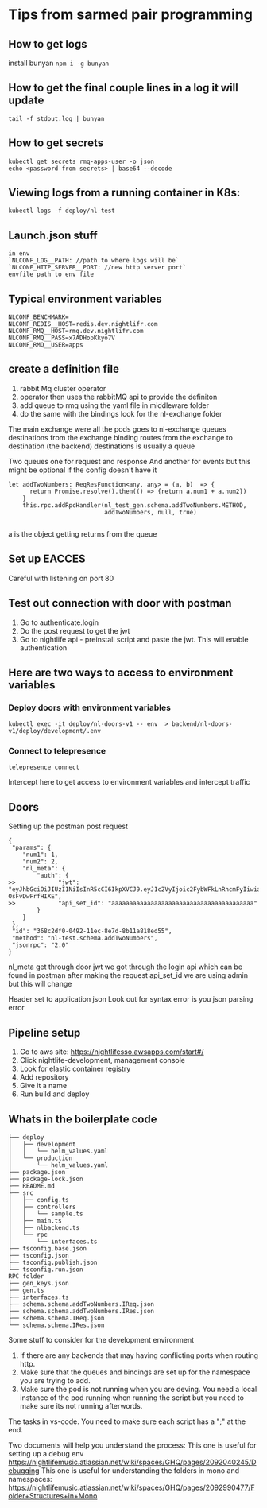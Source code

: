 # Tips from sarmed pair programming

## How to get logs
install bunyan
`npm i -g bunyan`

## How to get the final couple lines in a log it will update
`tail -f stdout.log | bunyan`

## How to get secrets 
```
kubectl get secrets rmq-apps-user -o json
echo <password from secrets> | base64 --decode
```

## Viewing logs from a running container in K8s:
```
kubectl logs -f deploy/nl-test
```

## Launch.json stuff
```
in env
`NLCONF_LOG__PATH: //path to where logs will be`
`NLCONF_HTTP_SERVER__PORT: //new http server port`
envfile path to env file
```

## Typical environment variables
```
NLCONF_BENCHMARK=
NLCONF_REDIS__HOST=redis.dev.nightlifr.com
NLCONF_RMQ__HOST=rmq.dev.nightlifr.com
NLCONF_RMQ__PASS=x7ADHopKkyo7V
NLCONF_RMQ__USER=apps
```


## create a definition file
1. rabbit Mq cluster operator
2. operator then uses the rabbitMQ api to provide the definiton
3. add queue to rmq using the yaml file in middleware folder
4. do the same with the bindings look for the nl-exchange folder

The main exchange were all the pods goes to nl-exchange
queues destinations from the exchange
binding routes from the exchange to destination (the backend)
destinations is usually a queue

Two queues one for request and response
And another for events but this might be optional if the config doesn't have it

```
let addTwoNumbers: ReqResFunction<any, any> = (a, b)  => {
      return Promise.resolve().then(() => {return a.num1 + a.num2})
    }
    this.rpc.addRpcHandler(nl_test_gen.schema.addTwoNumbers.METHOD,
                           addTwoNumbers, null, true)
                           
```
a is the object getting returns from the queue

## Set up EACCES
Careful with listening on port 80

## Test out connection with door with postman
1. Go to authenticate.login
2. Do the post request to get the jwt
3. Go to nightlife api - preinstall script and paste the jwt.  This will enable authentication

## Here are two ways to access to environment variables

### Deploy doors with environment variables
```
kubectl exec -it deploy/nl-doors-v1 -- env  > backend/nl-doors-v1/deploy/development/.env
```

### Connect to telepresence
```
telepresence connect
```
Intercept here to get access to environment variables and intercept traffic

## Doors

Setting up the postman post request
```
{
 "params": {
    "num1": 1,
    "num2": 2,
    "nl_meta": {
        "auth": {
>>            "jwt": "eyJhbGciOiJIUzI1NiIsInR5cCI6IkpXVCJ9.eyJ1c2VyIjoic2FybWFkLnRhcmFyIiwiaWF0IjoxNjYwMDA4NzQ4LCJleHAiOjE2NjAwOTUxNDh9.amhxym7EGlf4Pxmn0UeM5IksXAmIl-OsFvDwFrfHIXE",
>>            "api_set_id": "aaaaaaaaaaaaaaaaaaaaaaaaaaaaaaaaaaaaaaaa"
        }
    }
 },
 "id": "368c2df0-0492-11ec-8e7d-8b11a818ed55",
 "method": "nl-test.schema.addTwoNumbers",
 "jsonrpc": "2.0"
}
```
nl_meta get through door
jwt we got through the login api which can be found in postman after making the request
api_set_id we are using admin but this will change

Header set to application json
Look out for syntax error is you json parsing error

## Pipeline setup
1. Go to aws site: https://nightlifesso.awsapps.com/start#/
2. Click nightlife-development, management console
3. Look for elastic container registry
4. Add repository
5. Give it a name
6. Run build and deploy

## Whats in the boilerplate code

```
├── deploy
│   ├── development
│   │   └── helm_values.yaml
│   └── production
│       └── helm_values.yaml
├── package.json
├── package-lock.json
├── README.md
├── src
│   ├── config.ts
│   ├── controllers
│   │   └── sample.ts
│   ├── main.ts
│   ├── nlbackend.ts
│   └── rpc
│       └── interfaces.ts
├── tsconfig.base.json
├── tsconfig.json
├── tsconfig.publish.json
└── tsconfig.run.json
RPC folder
├── gen_keys.json
├── gen.ts
├── interfaces.ts
├── schema.schema.addTwoNumbers.IReq.json
├── schema.schema.addTwoNumbers.IRes.json
├── schema.schema.IReq.json
└── schema.schema.IRes.json
```

Some stuff to consider for the development environment
1. If there are any backends that may having conflicting ports when routing http.
2. Make sure that the queues and bindings are set up for the namespace you are trying to add.
3. Make sure the pod is not running when you are deving.  You need a local instance of the pod running when running the script but you need to make sure its not running afterwords.

The tasks in vs-code. You need to make sure each script has a ";" at the end. 

Two documents will help you understand the process:
This one is useful for setting up a debug env
https://nightlifemusic.atlassian.net/wiki/spaces/GHQ/pages/2092040245/Debugging
This one is useful for understanding the folders in mono and namespaces:
https://nightlifemusic.atlassian.net/wiki/spaces/GHQ/pages/2092990477/Folder+Structures+in+Mono
